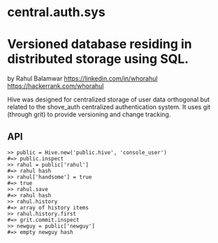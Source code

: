 central.auth.sys
====
Versioned database residing in distributed storage using SQL.
====
by Rahul Balamwar
https://linkedin.com/in/whorahul
https://hackerrank.com/whorahul

Hive was designed for centralized storage of user data orthogonal but related to the shove\_auth centralized
authentication system.  It uses git (through grit) to provide versioning and change tracking.

API
---

    >> public = Hive.new('public.hive', 'console_user')
    #=> public.inspect
    >> rahul = public['rahul']
    #=> rahul hash
    >> rahul['handsome'] = true
    #=> true
    >> rahul.save
    #=> rahul hash
    >> rahul.history
    #=> array of history items
    >> rahul.history.first
    #=> grit.commit.inspect
    >> newguy = public['newguy']
    #=> empty newguy hash
